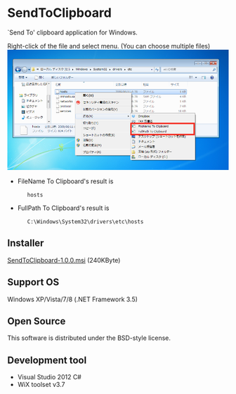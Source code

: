 SendToClipboard
=======================
`Send To' clipboard application for Windows.

Right-click of the file and select menu. (You can choose multiple files)
  ![How to use](./img/SendToClipboard.png)


- FileName To Clipboard's result is

         hosts

- FullPath To Clipboard's result is

         C:\Windows\System32\drivers\etc\hosts

## Installer

[SendToClipboard-1.0.0.msi](https://s3-ap-northeast-1.amazonaws.com/sendtoclipboard/release/SendToClipboard-1.0.0.msi) (240KByte)

## Support OS

Windows XP/Vista/7/8 (.NET Framework 3.5)

## Open Source

This software is distributed under the BSD-style license.

## Development tool

- Visual Studio 2012 C#
- WiX toolset v3.7
